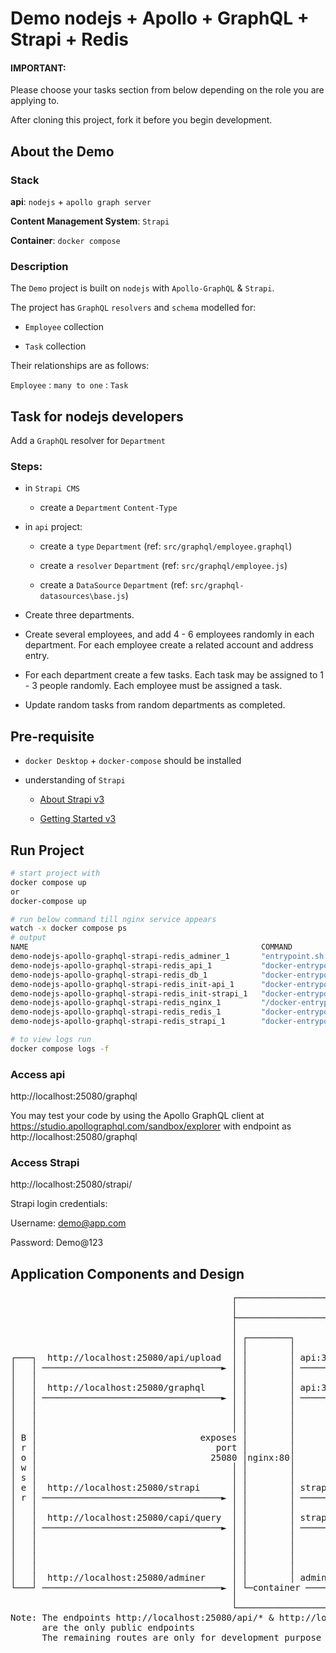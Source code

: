 # Demo nodejs + Apollo + GraphQL + Strapi + Redis

#### IMPORTANT:

Please choose your tasks section from below depending on the role you are applying to.

After cloning this project, fork it before you begin development.

## About the Demo

### Stack

**api**: `nodejs` + `apollo graph server`

**Content Management System**: `Strapi`

**Container**: `docker compose`

### Description

The `Demo` project is built on `nodejs` with `Apollo-GraphQL` & `Strapi`.

The project has `GraphQL` `resolvers` and `schema` modelled for:

- `Employee` collection

- `Task` collection

Their relationships are as follows:

`Employee` : `many to one` : `Task`

## Task for nodejs developers

Add a `GraphQL` resolver for `Department`

### Steps:

- in `Strapi CMS`

  * create a `Department` `Content-Type`

- in `api` project:

  * create a `type` `Department` (ref: `src/graphql/employee.graphql`)

  * create a `resolver` `Department` (ref: `src/graphql/employee.js`)

  * create a `DataSource` `Department` (ref: `src/graphql-datasources\base.js`)

* Create three departments.

* Create several employees, and add 4 - 6 employees randomly in each department. For each employee create a related account and address entry.

* For each department create a few tasks. Each task may be assigned to 1 - 3 people randomly. Each employee must be assigned a task.

* Update random tasks from random departments as completed.


## Pre-requisite

- `docker Desktop` + `docker-compose` should be installed

- understanding of `Strapi`

  - [About Strapi v3](https://strapi.io/)

  - [Getting Started v3](https://docs-v3.strapi.io/developer-docs/latest/getting-started/introduction.html)

## Run Project

```bash
# start project with
docker compose up
or
docker-compose up

# run below command till nginx service appears
watch -x docker compose ps
# output
NAME                                                    COMMAND                  SERVICE             STATUS              PORTS
demo-nodejs-apollo-graphql-strapi-redis_adminer_1       "entrypoint.sh docke…"   adminer             running             8080/tcp
demo-nodejs-apollo-graphql-strapi-redis_api_1           "docker-entrypoint.s…"   api                 running
demo-nodejs-apollo-graphql-strapi-redis_db_1            "docker-entrypoint.s…"   db                  running (healthy)   3306/tcp
demo-nodejs-apollo-graphql-strapi-redis_init-api_1      "docker-entrypoint.s…"   init-api            exited (0)
demo-nodejs-apollo-graphql-strapi-redis_init-strapi_1   "docker-entrypoint.s…"   init-strapi         exited (0)
demo-nodejs-apollo-graphql-strapi-redis_nginx_1         "/docker-entrypoint.…"   nginx               running             0.0.0.0:25080->80/tcp
demo-nodejs-apollo-graphql-strapi-redis_redis_1         "docker-entrypoint.s…"   redis               running (healthy)   6379/tcp
demo-nodejs-apollo-graphql-strapi-redis_strapi_1        "docker-entrypoint.s…"   strapi              running

# to view logs run
docker compose logs -f
```

### Access api

http://localhost:25080/graphql

You may test your code by using the Apollo GraphQL client at https://studio.apollographql.com/sandbox/explorer with endpoint as http://localhost:25080/graphql

### Access Strapi

http://localhost:25080/strapi/

Strapi login credentials:

Username: demo@app.com

Password: Demo@123


## Application Components and Design

<pre>
                                          ┌──────────────────────────────────────────────────────────────────┐
                                          │                       docker compose network                     │
                                          ├──────────────────────────────────────────────────────────────────┤
                                          │                                                                  │
                                          │ ┌────────┐                                                       │
                                          │ │        │                      ┌───────────┐                    │
┌───┐  http://localhost:25080/api/upload  │ │        │ api:3000/api/upload  │           │                    │
│   │ ──────────────────────────────────► │ │        │ ───────────────────► │           │                    │
│   │                                     │ │        │                      │ api:30000 │                    │
│   │  http://localhost:25080/graphql     │ │        │ api:3000/grapql      │           │                    │
│   │ ──────────────────────────────────► │ │        │ ───────────────────► │           │                    │
│   │                                     │ │        │                      └─┬─container                    │
│   │                                     │ │        │                        │                              │
│   │                                     │ │        │                        ├──► ┌────────────┐            │
│ B │                               exposes │        │                        │    │ redis:6379 │            │
│ r │                                  port │        │                        │    └────container            │
│ o │                                 25080 │nginx:80│                        │                              │
│ w │                                     │ │        │                        │    strapi:1337/query         │
│ s │                                     │ │        │                        └──► ┌─────────────┐           │
│ e │  http://localhost:25080/strapi      │ │        │ strapi:1337/strapi          │             │           │
│ r │ ──────────────────────────────────► │ │        │ ──────────────────────────► │             │           │
│   │                                     │ │        │                             │ strapi:1337 │           │
│   │  http://localhost:25080/capi/query  │ │        │ strapi:1337/query           │             │           │
│   │ ──────────────────────────────────► │ │        │ ──────────────────────────► │             │           │
│   │                                     │ │        │                             └─────container           │
│   │                                     │ │        │                                       │               │
│   │                                     │ │        │                                       └─► ┌─────────┐ │
│   │                                     │ │        │                      ┌──────────────┐     │ db:3306 │ │
│   │  http://localhost:25080/adminer     │ │        │ adminer:8080         │ adminer:8080 │ ──► └─container │
└───┘ ──────────────────────────────────► │ └─container ──────────────────► └──────container                 │
                                          │                                                                  │
                                          └──────────────────────────────────────────────────────────────────┘
Note: The endpoints http://localhost:25080/api/* & http://localhost:25080/graphql
      are the only public endpoints
      The remaining routes are only for development purpose and are not available in production
</pre>
